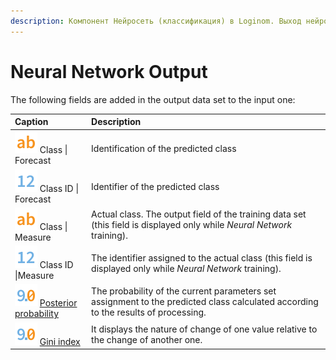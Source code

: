 ```yaml
---
description: Компонент Нейросеть (классификация) в Loginom. Выход нейросети. Индекс Джини. Апостериорная вероятность.
---
```

# Neural Network Output

The following fields are added in the output data set to the input one:

| Caption | Description |
|:-------|:-------|
| ![](./../../../images/icons/common/data-types/string_default.svg) Class &#124; Forecast | Identification of the predicted class |
| ![](./../../../images/icons/common/data-types/integer_default.svg) Class ID &#124; Forecast | Identifier of the predicted class |
| ![](./../../../images/icons/common/data-types/string_default.svg) Class &#124; Measure | Actual class. The output field of the training data set (this field is displayed only while *Neural Network* training). |
| ![](./../../../images/icons/common/data-types/integer_default.svg) Class ID &#124;Measure | The identifier assigned to the actual class (this field is displayed only while *Neural Network* training). |
| ![](./../../../images/icons/common/data-types/float_default.svg) [Posterior probability](https://wiki.loginom.ru/articles/posterior-probabilit.html) | The probability of the current parameters set assignment to the predicted class calculated according to the results of processing. |
| ![](./../../../images/icons/common/data-types/float_default.svg) [Gini index](https://wiki.loginom.ru/articles/gini-index.html) | It displays the nature of change of one value relative to the change of another one. |